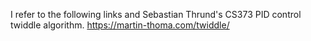 I refer to the following links and Sebastian Thrund's CS373 PID control twiddle algorithm.
https://martin-thoma.com/twiddle/
